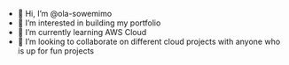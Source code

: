 - 👋 Hi, I’m @ola-sowemimo
- 👀 I’m interested in building my portfolio
- 🌱 I’m currently learning AWS Cloud
- 💞️ I’m looking to collaborate on different cloud projects with anyone who is up for fun projects

<!---
ola-sowemimo/ola-sowemimo is a ✨ special ✨ repository because its `README.md` (this file) appears on your GitHub profile.
You can click the Preview link to take a look at your changes.
--->
